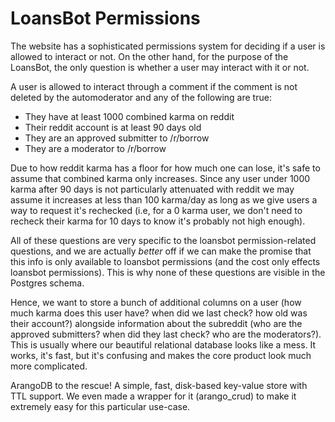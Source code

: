 # LoansBot Permissions

The website has a sophisticated permissions system for deciding if a user is
allowed to interact or not. On the other hand, for the purpose of the LoansBot,
the only question is whether a user may interact with it or not.

A user is allowed to interact through a comment if the comment is not deleted
by the automoderator and any of the following are true:

- They have at least 1000 combined karma on reddit
- Their reddit account is at least 90 days old
- They are an approved submitter to /r/borrow
- They are a moderator to /r/borrow

Due to how reddit karma has a floor for how much one can lose, it's safe to
assume that combined karma only increases. Since any user under 1000 karma
after 90 days is not particularly attenuated with reddit we may assume it
increases at less than 100 karma/day as long as we give users a way to request
it's rechecked (i.e, for a 0 karma user, we don't  need to recheck their karma
for 10 days to know it's probably not high enough).

All of these questions are very specific to the loansbot permission-related
questions, and we are actually _better_ off if we can make the promise that
this info is only available to loansbot permissions (and the cost only effects
loansbot permissions). This is why none of these questions are visible in the
Postgres schema.

Hence, we want to store a bunch of additional columns on a user (how much karma
does this user have? when did we last check? how old was their account?)
alongside information about the subreddit (who are the approved submitters?
when did they last check? who are the moderators?). This is usually where our
beautiful relational database looks like a mess. It works, it's fast, but it's
confusing and makes the core product look much more complicated.

ArangoDB to the rescue! A simple, fast, disk-based key-value store with TTL
support. We even made a wrapper for it (arango_crud) to make it extremely easy
for this particular use-case.

